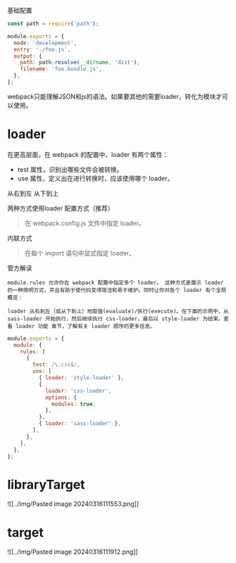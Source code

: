 
基础配置

~~~js
const path = require('path');

module.exports = {
  mode: 'development',
  entry: './foo.js',
  output: {
    path: path.resolve(__dirname, 'dist'),
    filename: 'foo.bundle.js',
  },
};
~~~


webpack只能理解JSON和js的语法。如果要其他的需要loader，转化为模块才可以使用。

# loader
在更高层面，在 webpack 的配置中，loader 有两个属性：

* test 属性，识别出哪些文件会被转换。
* use 属性，定义出在进行转换时，应该使用哪个 loader。

从右到左 从下到上

两种方式使用loader
配置方式（推荐）
>在 webpack.config.js 文件中指定 loader。

内联方式
>在每个 import 语句中显式指定 loader。


管方解读
~~~text
module.rules 允许你在 webpack 配置中指定多个 loader。 这种方式是展示 loader 的一种简明方式，并且有助于使代码变得简洁和易于维护。同时让你对各个 loader 有个全局概览：

loader 从右到左（或从下到上）地取值(evaluate)/执行(execute)。在下面的示例中，从 sass-loader 开始执行，然后继续执行 css-loader，最后以 style-loader 为结束。查看 loader 功能 章节，了解有关 loader 顺序的更多信息。
~~~

~~~js
module.exports = {
  module: {
    rules: [
      {
        test: /\.css$/,
        use: [
          { loader: 'style-loader' },
          {
            loader: 'css-loader',
            options: {
              modules: true,
            },
          },
          { loader: 'sass-loader' },
        ],
      },
    ],
  },
};
~~~


# libraryTarget

![[../img/Pasted image 20240316111553.png]]


# target
![[../img/Pasted image 20240316111912.png]]
